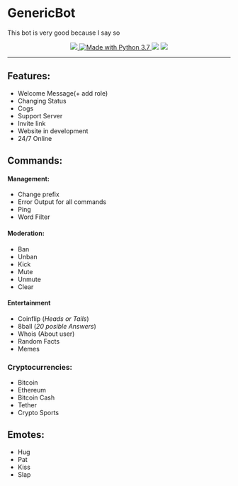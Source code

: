 # GenericBot
This bot is very good because I say so

<p align="center">
  <a href="https://github.com/Paic26/GenericBotName/releases/tag/V2.5">
  <img src="https://img.shields.io/github/downloads/Paic26/GenericBotName/V2.5/total?color=%239267f0&label=Download%20V2.5&logo=GitHUb&style=for-the-badge">
  </a>
  <a href="https://www.python.org/downloads/release/python-378/" target="_blank">
    <img src="https://img.shields.io/badge/Made%20With-Python%203.7-blue.svg?style=for-the-badge&logo=Python" alt="Made with Python 3.7">
  </a>
  <img src="https://img.shields.io/badge/deploy_to-heroku-997FBC.svg?style=for-the-badge&logo=Heroku">
  
  <a href="https://unlicense.org/">
  <img src="https://img.shields.io/github/license/Paic26/GenericBotName?style=for-the-badge">
  </a>
  
---

## Features:

* Welcome Message(+ add role)
* Changing Status
* Cogs
* Support Server
* Invite link
* Website in development
* 24/7 Online
## Commands:

#### Management:

* Change prefix
* Error Output for all commands
* Ping
* Word Filter

#### Moderation:

* Ban
* Unban
* Kick
* Mute
* Unmute
* Clear

#### Entertainment

* Coinflip (_Heads or Tails_)
* 8ball (_20 posible Answers_)
* Whois (About user)
* Random Facts
* Memes

### Cryptocurrencies:

* Bitcoin
* Ethereum
* Bitcoin Cash
* Tether
* Crypto Sports

## Emotes:

* Hug
* Pat
* Kiss
* Slap
